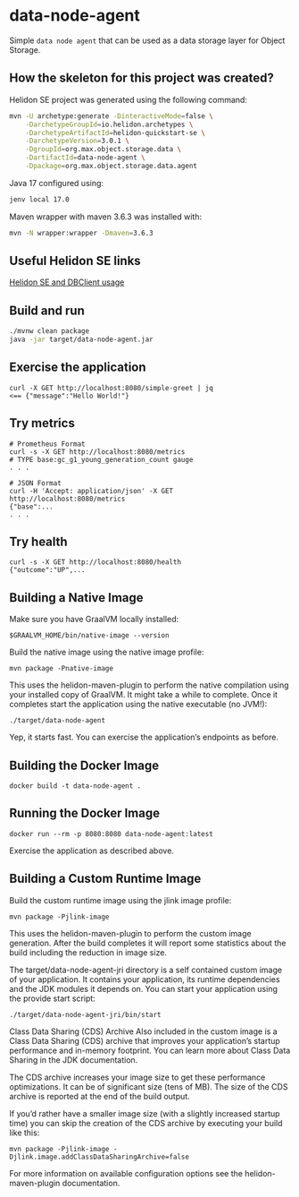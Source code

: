 # data-node-agent

Simple `data node agent` that can be used as a data storage layer for Object Storage.

## How the skeleton for this project was created?

Helidon SE project was generated using the following command:
```bash
mvn -U archetype:generate -DinteractiveMode=false \
    -DarchetypeGroupId=io.helidon.archetypes \
    -DarchetypeArtifactId=helidon-quickstart-se \
    -DarchetypeVersion=3.0.1 \
    -DgroupId=org.max.object.storage.data \
    -DartifactId=data-node-agent \
    -Dpackage=org.max.object.storage.data.agent
```

Java 17 configured using:
```bash
jenv local 17.0
```

Maven wrapper with maven 3.6.3 was installed with: 
```bash
mvn -N wrapper:wrapper -Dmaven=3.6.3
```

## Useful Helidon SE links

[Helidon SE and DBClient usage](https://hantsy.medium.com/accessing-database-with-helidon-db-client-87aedacaaf43)

## Build and run

```bash
./mvnw clean package
java -jar target/data-node-agent.jar
```

## Exercise the application
```
curl -X GET http://localhost:8080/simple-greet | jq
<== {"message":"Hello World!"}
```


## Try metrics

```
# Prometheus Format
curl -s -X GET http://localhost:8080/metrics
# TYPE base:gc_g1_young_generation_count gauge
. . .

# JSON Format
curl -H 'Accept: application/json' -X GET http://localhost:8080/metrics
{"base":...
. . .
```



## Try health

```
curl -s -X GET http://localhost:8080/health
{"outcome":"UP",...

```



## Building a Native Image

Make sure you have GraalVM locally installed:

```
$GRAALVM_HOME/bin/native-image --version
```

Build the native image using the native image profile:

```
mvn package -Pnative-image
```

This uses the helidon-maven-plugin to perform the native compilation using your installed copy of GraalVM. It might take a while to complete.
Once it completes start the application using the native executable (no JVM!):

```
./target/data-node-agent
```

Yep, it starts fast. You can exercise the application’s endpoints as before.


## Building the Docker Image
```
docker build -t data-node-agent .
```

## Running the Docker Image

```
docker run --rm -p 8080:8080 data-node-agent:latest
```

Exercise the application as described above.
                                

## Building a Custom Runtime Image

Build the custom runtime image using the jlink image profile:

```
mvn package -Pjlink-image
```

This uses the helidon-maven-plugin to perform the custom image generation.
After the build completes it will report some statistics about the build including the reduction in image size.

The target/data-node-agent-jri directory is a self contained custom image of your application. It contains your application,
its runtime dependencies and the JDK modules it depends on. You can start your application using the provide start script:

```
./target/data-node-agent-jri/bin/start
```

Class Data Sharing (CDS) Archive
Also included in the custom image is a Class Data Sharing (CDS) archive that improves your application’s startup
performance and in-memory footprint. You can learn more about Class Data Sharing in the JDK documentation.

The CDS archive increases your image size to get these performance optimizations. It can be of significant size (tens of MB).
The size of the CDS archive is reported at the end of the build output.

If you’d rather have a smaller image size (with a slightly increased startup time) you can skip the creation of the CDS
archive by executing your build like this:

```
mvn package -Pjlink-image -Djlink.image.addClassDataSharingArchive=false
```

For more information on available configuration options see the helidon-maven-plugin documentation.
                                

